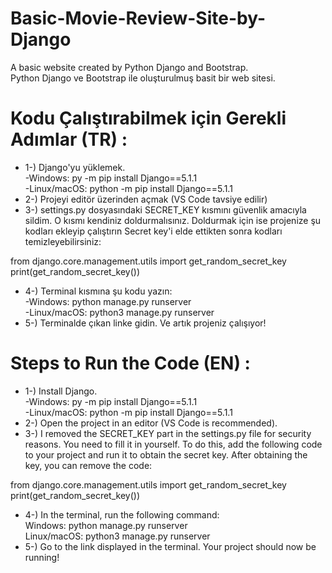# Basic-Movie-Review-Site-by-Django
A basic website created by Python Django and Bootstrap.  
Python Django ve Bootstrap ile oluşturulmuş basit bir web sitesi.

# Kodu Çalıştırabilmek için Gerekli Adımlar (TR) :
* 1-) Django'yu yüklemek.  
-Windows: py -m pip install Django==5.1.1  
-Linux/macOS: python -m pip install Django==5.1.1
* 2-) Projeyi editör üzerinden açmak (VS Code tavsiye edilir)
* 3-) settings.py dosyasındaki SECRET_KEY kısmını güvenlik amacıyla sildim. O kısmı kendiniz doldurmalısınız. Doldurmak için ise projenize şu kodları ekleyip çalıştırın Secret key'i elde ettikten sonra kodları temizleyebilirsiniz:
   
from django.core.management.utils import get_random_secret_key  
print(get_random_secret_key())
* 4-) Terminal kısmına şu kodu yazın:  
-Windows: python manage.py runserver  
-Linux/macOS: python3 manage.py runserver
* 5-) Terminalde çıkan linke gidin. Ve artık projeniz çalışıyor!

# Steps to Run the Code (EN) :  
* 1-) Install Django.  
-Windows: py -m pip install Django==5.1.1  
-Linux/macOS: python -m pip install Django==5.1.1
* 2-) Open the project in an editor (VS Code is recommended).
* 3-)  I removed the SECRET_KEY part in the settings.py file for security reasons. You need to fill it in yourself. To do this, add the following code to your project and run it to obtain the secret key. After obtaining the key, you can remove the code:
  
from django.core.management.utils import get_random_secret_key  
print(get_random_secret_key())
* 4-) In the terminal, run the following command:  
Windows: python manage.py runserver  
Linux/macOS: python3 manage.py runserver
* 5-) Go to the link displayed in the terminal. Your project should now be running!
